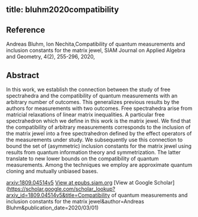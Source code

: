 title: bluhm2020compatibility
---


## Reference

Andreas Bluhm, Ion Nechita,Compatibility of quantum measurements and inclusion constants for the matrix jewel, SIAM Journal on Applied Algebra and Geometry, 4(2), 255-296, 2020,

## Abstract 
  In this work, we establish the connection between the study of free
spectrahedra and the compatibility of quantum measurements with an arbitrary
number of outcomes. This generalizes previous results by the authors for
measurements with two outcomes. Free spectrahedra arise from matricial
relaxations of linear matrix inequalities. A particular free spectrahedron
which we define in this work is the matrix jewel. We find that the
compatibility of arbitrary measurements corresponds to the inclusion of the
matrix jewel into a free spectrahedron defined by the effect operators of the
measurements under study. We subsequently use this connection to bound the set
of (asymmetric) inclusion constants for the matrix jewel using results from
quantum information theory and symmetrization. The latter translate to new
lower bounds on the compatibility of quantum measurements. Among the techniques
we employ are approximate quantum cloning and mutually unbiased bases.

    

[arxiv:1809.04514v5](https://arxiv.org/abs/1809.04514v5)
[View at epubs.siam.org](https://epubs.siam.org/doi/abs/10.1137/19M123837X)
[View at Google Scholar](https://scholar.google.com/scholar_lookup?arxiv_id=1809.04514v5&title=Compatibility of quantum measurements and inclusion constants for the matrix jewel&author=Andreas Bluhm&publication_date=2020/03/01) 

